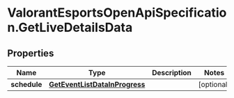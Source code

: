 # ValorantEsportsOpenApiSpecification.GetLiveDetailsData

## Properties
Name | Type | Description | Notes
------------ | ------------- | ------------- | -------------
**schedule** | [**GetEventListDataInProgress**](GetEventListDataInProgress.md) |  | [optional] 
